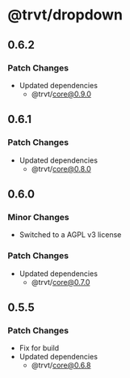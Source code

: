 # @trvt/dropdown

## 0.6.2

### Patch Changes

-   Updated dependencies
    -   @trvt/core@0.9.0

## 0.6.1

### Patch Changes

-   Updated dependencies
    -   @trvt/core@0.8.0

## 0.6.0

### Minor Changes

-   Switched to a AGPL v3 license

### Patch Changes

-   Updated dependencies
    -   @trvt/core@0.7.0

## 0.5.5

### Patch Changes

-   Fix for build
-   Updated dependencies
    -   @trvt/core@0.6.8
